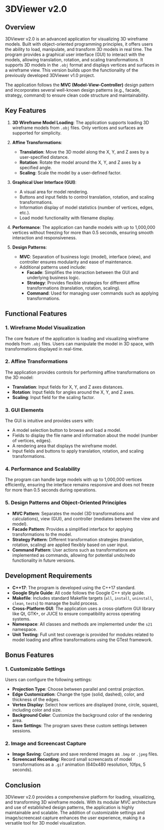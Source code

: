 # 3DViewer v2.0

## Overview

3DViewer v2.0 is an advanced application for visualizing 3D wireframe models. Built with object-oriented programming principles, it offers users the ability to load, manipulate, and transform 3D models in real time. The program provides a graphical user interface (GUI) to interact with the models, allowing translation, rotation, and scaling transformations. It supports 3D models in the `.obj` format and displays vertices and surfaces in a wireframe view. This version builds upon the functionality of the previously developed 3DViewer v1.0 project.

The application follows the **MVC (Model-View-Controller)** design pattern and incorporates several well-known design patterns (e.g., facade, strategy, command) to ensure clean code structure and maintainability.

## Key Features

1. **3D Wireframe Model Loading**: The application supports loading 3D wireframe models from `.obj` files. Only vertices and surfaces are supported for simplicity.

2. **Affine Transformations**:
    - **Translation**: Move the 3D model along the X, Y, and Z axes by a user-specified distance.
    - **Rotation**: Rotate the model around the X, Y, and Z axes by a specified angle.
    - **Scaling**: Scale the model by a user-defined factor.

3. **Graphical User Interface (GUI)**:
    - A visual area for model rendering.
    - Buttons and input fields to control translation, rotation, and scaling transformations.
    - Information display of model statistics (number of vertices, edges, etc.).
    - Load model functionality with filename display.

4. **Performance**: The application can handle models with up to 1,000,000 vertices without freezing for more than 0.5 seconds, ensuring smooth interaction and responsiveness.

5. **Design Patterns**:
    - **MVC**: Separation of business logic (model), interface (view), and controller ensures modularity and ease of maintenance.
    - Additional patterns used include:
        - **Facade**: Simplifies the interaction between the GUI and underlying business logic.
        - **Strategy**: Provides flexible strategies for different affine transformations (translation, rotation, scaling).
        - **Command**: Used for managing user commands such as applying transformations.

## Functional Features

### 1. Wireframe Model Visualization
The core feature of the application is loading and visualizing wireframe models from `.obj` files. Users can manipulate the model in 3D space, with transformations displayed in real-time.

### 2. Affine Transformations
The application provides controls for performing affine transformations on the 3D model:
- **Translation**: Input fields for X, Y, and Z axes distances.
- **Rotation**: Input fields for angles around the X, Y, and Z axes.
- **Scaling**: Input field for the scaling factor.

### 3. GUI Elements
The GUI is intuitive and provides users with:
- A model selection button to browse and load a model.
- Fields to display the file name and information about the model (number of vertices, edges).
- A rendering area that displays the wireframe model.
- Input fields and buttons to apply translation, rotation, and scaling transformations.

### 4. Performance and Scalability
The program can handle large models with up to 1,000,000 vertices efficiently, ensuring the interface remains responsive and does not freeze for more than 0.5 seconds during operations.

### 5. Design Patterns and Object-Oriented Principles
- **MVC Pattern**: Separates the model (3D transformations and calculations), view (GUI), and controller (mediates between the view and model).
- **Facade Pattern**: Provides a simplified interface for applying transformations to the model.
- **Strategy Pattern**: Different transformation strategies (translation, rotation, scaling) are applied flexibly based on user input.
- **Command Pattern**: User actions such as transformations are implemented as commands, allowing for potential undo/redo functionality in future versions.

## Development Requirements

- **C++17**: The program is developed using the C++17 standard.
- **Google Style Guide**: All code follows the Google C++ style guide.
- **Makefile**: Includes standard Makefile targets (`all`, `install`, `uninstall`, `clean`, `tests`) to manage the build process.
- **Cross-Platform GUI**: The application uses a cross-platform GUI library like Qt, GTK+, or JUCE to ensure compatibility across operating systems.
- **Namespace**: All classes and methods are implemented under the `s21` namespace.
- **Unit Testing**: Full unit test coverage is provided for modules related to model loading and affine transformations using the GTest framework.

## Bonus Features

### 1. Customizable Settings
Users can configure the following settings:
- **Projection Type**: Choose between parallel and central projection.
- **Edge Customization**: Change the type (solid, dashed), color, and thickness of the edges.
- **Vertex Display**: Select how vertices are displayed (none, circle, square), including color and size.
- **Background Color**: Customize the background color of the rendering area.
- **Save Settings**: The program saves these custom settings between sessions.

### 2. Image and Screencast Capture
- **Image Saving**: Capture and save rendered images as `.bmp` or `.jpeg` files.
- **Screencast Recording**: Record small screencasts of model transformations as a `.gif` animation (640x480 resolution, 10fps, 5 seconds).

## Conclusion

3DViewer v2.0 provides a comprehensive platform for loading, visualizing, and transforming 3D wireframe models. With its modular MVC architecture and use of established design patterns, the application is highly maintainable and scalable. The addition of customizable settings and image/screencast capture enhances the user experience, making it a versatile tool for 3D model visualization.
